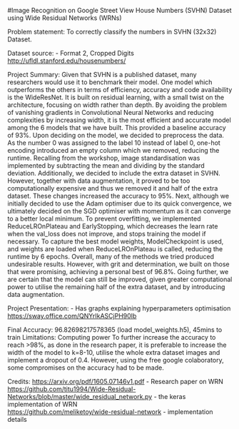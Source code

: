#Image Recognition on Google Street View House Numbers (SVHN) Dataset using Wide Residual Networks (WRNs)

Problem statement:
To correctly classify the numbers in SVHN (32x32) Dataset.

Dataset source: - Format 2, Cropped Digits
http://ufldl.stanford.edu/housenumbers/

Project Summary:
Given that SVHN is a published dataset, many researchers would use it to benchmark their model. One model which outperforms the others in terms of efficiency, accuracy and code availability is the WideResNet. It is built on residual learning, with a small twist on the architecture, focusing on width rather than depth. By avoiding the problem of vanishing gradients in Convolutional Neural Networks and reducing complexities by increasing width, it is the most efficient and accurate model among the 6 models that we have built. This provided a baseline accuracy of 93%.
Upon deciding on the model, we decided to preprocess the data. As the number 0 was assigned to the label 10 instead of label 0, one-hot encoding introduced an empty column which we removed, reducing the runtime. Recalling from the workshop, image standardisation was implemented by subtracting the mean and dividing by the standard deviation. Additionally, we decided to include the extra dataset in SVHN. However, together with data augmentation, it proved to be too computationally expensive and thus we removed it and half of the extra dataset. These changes increased the accuracy to 95%.
Next, although we initially decided to use the Adam optimiser due to its quick convergence, we ultimately decided on the SGD optimiser with momentum as it can converge to a better local minimum. To prevent overfitting, we implemented ReduceLROnPlateau and EarlyStopping, which decreases the learn rate when the val_loss does not improve, and stops training the model if necessary. To capture the best model weights, ModelCheckpoint is used, and weights are loaded when ReduceLROnPlateau is called, reducing the runtime by 6 epochs.
Overall, many of the methods we tried produced undesirable results. However, with grit and determination, we built on those that were promising, achieving a personal best of 96.8%. Going further, we are certain that the model can still be improved, given greater computational power to utilise the remaining half of the extra dataset, and by introducing data augmentation.

Project Presentation: - Has graphs explaining hyperparameters optimisation
https://sway.office.com/QNYrIkASCjPH90Ib

Final Accuracy: 96.82698217578365 (load model_weights.h5), 45mins to train
Limitations: Computing power
To further increase the accuracy to reach >98%, as done in the research paper, it is preferable to increase the width of the model to k=8-10, utilise the whole extra dataset images and implement a dropout of 0.4. However, using the free google colaboratory, some compromises on the accuracy had to be made.

Credits:
https://arxiv.org/pdf/1605.07146v1.pdf - Research paper on WRN<br>
https://github.com/titu1994/Wide-Residual-Networks/blob/master/wide_residual_network.py - the keras implementation of WRN<br>
https://github.com/meliketoy/wide-residual-network - implementation details
